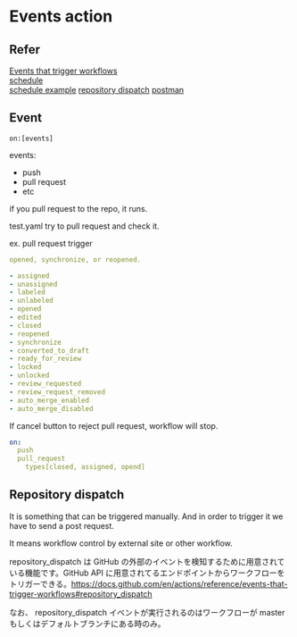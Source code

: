 # Events action

## Refer

[Events that trigger workflows](https://docs.github.com/ja/actions/using-workflows/events-that-trigger-workflows "Events that trigger workflows")  
[schedule](https://crontab.guru/)  
[schedule example](https://crontab.guru/examples.html)
[repository dispatch](https://docs.github.com/ja/rest/repos/repos#create-a-repository-dispatch-event)
[postman](https://identity.getpostman.com/signup)

## Event

`on:[events]`

events:

- push
- pull request
- etc

if you pull request to the repo, it runs.

test.yaml try to pull request and check it.

ex. pull request trigger

``` yaml
opened, synchronize, or reopened.

- assigned
- unassigned
- labeled
- unlabeled
- opened
- edited
- closed
- reopened
- synchronize
- converted_to_draft
- ready_for_review
- locked
- unlocked
- review_requested
- review_request_removed
- auto_merge_enabled
- auto_merge_disabled
```

If cancel button to reject pull request, workflow will stop.

``` yaml
on: 
  push
  pull_request
    types[closed, assigned, opend]
```

## Repository dispatch

It is something that can be triggered manually. And in order to trigger it we have to send a post request.

It means workflow control by external site or other workflow.  

repository_dispatch は GitHub の外部のイベントを検知するために用意されている機能です。GitHub API に用意されてるエンドポイントからワークフローをトリガーできる。https://docs.github.com/en/actions/reference/events-that-trigger-workflows#repository_dispatch

なお、 repository_dispatch イベントが実行されるのはワークフローが master もしくはデフォルトブランチにある時のみ。